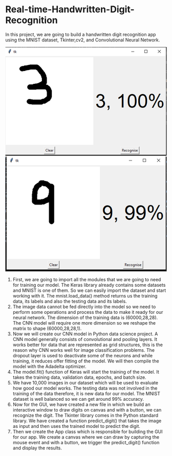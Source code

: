 # Real-time-Handwritten-Digit-Recognition
In this project, we are going to build a handwritten digit recognition app using the MNIST dataset, Tkinter,cv2, and Convolutional Neural Network.

![result1](https://github.com/mohammed97ashraf/Real-time-Handwritten-Digit-Recognition/blob/main/sample3.PNG)
![result2](https://github.com/mohammed97ashraf/Real-time-Handwritten-Digit-Recognition/blob/main/sampale-9.PNG)

1. First, we are going to import all the modules that we are going to need for training our model. The Keras library already contains some datasets and MNIST is one of them. So we can easily import the dataset and start working with it. The mnist.load_data() method returns us the training data, its labels and also the testing data and its labels.
2. The image data cannot be fed directly into the model so we need to perform some operations and process the data to make it ready for our neural network. The dimension of the training data is (60000,28,28). The CNN model will require one more dimension so we reshape the matrix to shape (60000,28,28,1).
3. Now we will create our CNN model in Python data science project. A CNN model generally consists of convolutional and pooling layers. It works better for data that are represented as grid structures, this is the reason why CNN works well for image classification problems. The dropout layer is used to deactivate some of the neurons and while training, it reduces offer fitting of the model. We will then compile the model with the Adadelta optimizer.
4. The model.fit() function of Keras will start the training of the model. It takes the training data, validation data, epochs, and batch size.
5. We have 10,000 images in our dataset which will be used to evaluate how good our model works. The testing data was not involved in the training of the data therefore, it is new data for our model. The MNIST dataset is well balanced so we can get around 99% accuracy.
6. Now for the GUI, we have created a new file in which we build an interactive window to draw digits on canvas and with a button, we can recognize the digit. The Tkinter library comes in the Python standard library. We have created a function predict_digit() that takes the image as input and then uses the trained model to predict the digit.
7. Then we create the App class which is responsible for building the GUI for our app. We create a canvas where we can draw by capturing the mouse event and with a button, we trigger the predict_digit() function and display the results.
